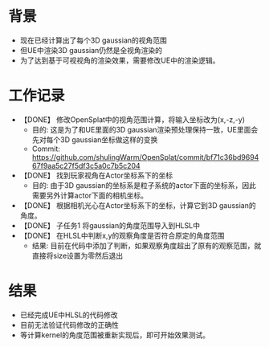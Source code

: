 # 背景
- 现在已经计算出了每个3D gaussian的视角范围
- 但UE中渲染3D gaussian仍然是全视角渲染的
- 为了达到基于可视视角的渲染效果，需要修改UE中的渲染逻辑。

# 工作记录
- 【DONE】 修改OpenSplat中的视角范围计算，将输入坐标改为(x,-z,-y)
	- 目的: 这是为了和UE里面的3D gaussian渲染预处理保持一致，UE里面会先对每个3D gaussian坐标做这样的变换
	- Commit: https://github.com/shulingWarm/OpenSplat/commit/bf71c36bd969467f9aa5c27f5df3c5a0c7b5c204
- 【DONE】 找到玩家视角在Actor坐标系下的坐标
	- 目的: 由于3D gaussian的坐标系是粒子系统的actor下面的坐标系，因此需要另外计算actor下面的相机坐标。
- 【DONE】 根据相机光心在Actor坐标系下的坐标，计算它到3D gaussian的角度。
- 【DONE】 子任务1 将gaussian的角度范围导入到HLSL中
- 【DONE】 在HLSL中判断x,y的观察角度是否符合原定的角度范围
	- 结果: 目前在代码中添加了判断，如果观察角度超出了原有的观察范围，就直接将size设置为零然后退出

# 结果
- 已经完成UE中HLSL的代码修改
- 目前无法验证代码修改的正确性
- 等计算kernel的角度范围被重新实现后，即可开始效果测试。
